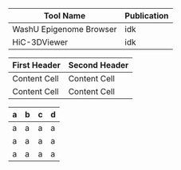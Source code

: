|Tool Name|Publication|
|---------|-----------|
|WashU Epigenome Browser|idk|
|HiC-3DViewer|idk|

| First Header  | Second Header |
| ------------- | ------------- |
| Content Cell  | Content Cell  |
| Content Cell  | Content Cell  |


| a  | b  | c  | d  |
|:---|:---|:---|:---|
| a  |a   | a  | a  |
| a  | a  | a  | a  |
| a  | a  | a  |  a |

